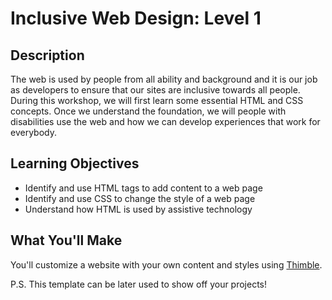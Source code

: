 # Inclusive Web Design: Level 1

## Description

The web is used by people from all ability and background and it is our job as developers to ensure that our sites are inclusive towards all people. During this workshop, we will first learn some essential HTML and CSS concepts. Once we understand the foundation, we will people with disabilities use the web and how we can develop experiences that work for everybody.

## Learning Objectives

- Identify and use HTML tags to add content to a web page
- Identify and use CSS to change the style of a web page
- Understand how HTML is used by assistive technology

## What You'll Make

You'll customize a website with your own content and styles using [Thimble](https://thimble.mozilla.org/en-US/).

P.S. This template can be later used to show off your projects!
